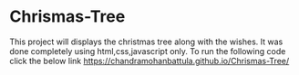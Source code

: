 # Chrismas-Tree
This project will displays the christmas tree along with the wishes.
It was done completely using html,css,javascript only.
To run the following code click the below link
https://chandramohanbattula.github.io/Chrismas-Tree/
